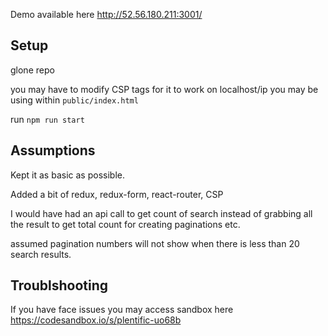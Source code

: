 Demo available here http://52.56.180.211:3001/

## Setup

 glone repo

 you may have to modify CSP tags for it to work on localhost/ip you may be using within `public/index.html`

 run `npm run start`

## Assumptions

 Kept it as basic as possible. 

 Added a bit of redux, redux-form, react-router, CSP

 I would have had an api call to get count of search instead of grabbing all the result to get total count for creating paginations etc.

 assumed pagination numbers will not show when there is less than 20 search results.

## Troublshooting

 If you have face issues you may access sandbox here https://codesandbox.io/s/plentific-uo68b
